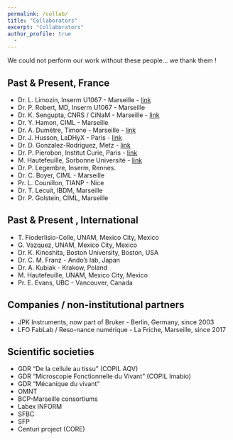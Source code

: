```yaml
---
permalink: /collab/
title: "Collaborators"
excerpt: "Collaborators"
author_profile: true
  - 
---
```


We could not perform our work without these people... we thank them !

## Past & Present, France
- Dr. L. Limozin, Inserm U1067 - Marseille - [link](https://laurentlimozin.wordpress.com/)
- Dr. P. Robert, MD, Inserm U1067 - Marseille
- Dr. K. Sengupta, CNRS / CiNaM - Marseille - [link](https://www.cinam.univ-mrs.fr/cinam/le-centre/annuaire/fiche-personnel/?idu=184)
- Dr. Y. Hamon, CIML - Marseille
- Dr. A. Dumètre, Timone - Marseille - [link](https://mamacoolp.wixsite.com/coolp)
- Dr. J. Husson, LaDHyX - Paris - [link](https://cellmechanics.jimdofree.com/)
- Dr. D. Gonzalez-Rodriguez, Metz - [link](https://lcp-a2mc.univ-lorraine.fr/membres/enseignants-chercheurs/gonzalez-rodriguez-d.)
- Dr. P. Pierobon, Institut Curie, Paris - [link](https://institutcochin.fr/annuaire/paolo-pierobon)
- M. Hautefeuille, Sorbonne Université - [link](https://www.ibps.sorbonne-universite.fr/fr/IBPS/annuaire/14269-Mathieu-Hautefeuille)
- Dr. P. Legembre, Inserm, Rennes.
- Dr. C. Boyer, CIML - Marseille
- Pr. L. Counillon, TIANP - Nice
- Dr. T. Lecuit, IBDM, Marseille
- Dr. P. Golstein, CIML, Marseille

## Past & Present , International
- T. Fioderlisio-Colle, UNAM, Mexico City, Mexico
- G. Vazquez, UNAM, Mexico City, Mexico
- Dr. K. Kinoshita, Boston University, Boston, USA
- Dr. C. M. Franz - Ando’s lab, Japan
- Dr. A. Kubiak - Krakow, Poland
- M. Hautefeuille, UNAM, Mexico City, Mexico
- Pr. E. Evans, UBC - Vancouver, Canada

## Companies / non-institutional partners
- JPK Instruments, now part of Bruker - Berlin, Germany, since 2003 
- LFO FabLab / Reso-nance numérique - La Friche, Marseille, since 2017 

## Scientific societies
- GDR “De la cellule au tissu” (COPIL AQV)
- GDR “Microscopie Fonctionnelle du Vivant” (COPIL Imabio)
- GDR “Mécanique du vivant”
- OMNT
- BCP-Marseille consortiums
- Labex INFORM
- SFBC
- SFP 
- Centuri project (CORE)
